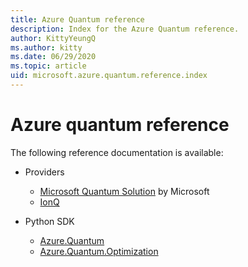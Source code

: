 ```yaml
---
title: Azure Quantum reference
description: Index for the Azure Quantum reference.
author: KittyYeungQ
ms.author: kitty
ms.date: 06/29/2020
ms.topic: article
uid: microsoft.azure.quantum.reference.index
---
```


# Azure quantum reference

The following reference documentation is available:

- Providers
  - [Microsoft Quantum Solution](xref:microsoft.azure.quantum.providers.microsoft-quantum-solution) by Microsoft
  - [IonQ](xref:microsoft.azure.quantum.providers.ionq.ionq)

- Python SDK
  - [Azure.Quantum](xref:microsoft.azure.quantum.reference.python-sdk.azure.quantum)
  - [Azure.Quantum.Optimization](xref:microsoft.azure.quantum.reference.python-sdk.azure.quantum.optimization)